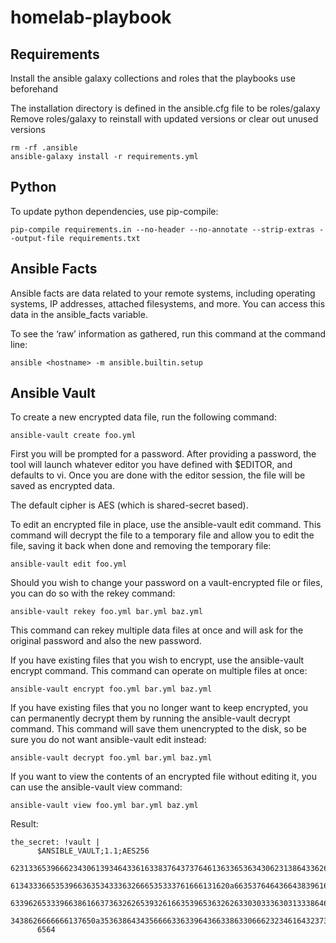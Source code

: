 # homelab-playbook

## Requirements
Install the ansible galaxy collections and roles that the playbooks use beforehand

The installation directory is defined in the ansible.cfg file to be roles/galaxy
Remove roles/galaxy to reinstall with updated versions or clear out unused versions
```
rm -rf .ansible
ansible-galaxy install -r requirements.yml
```

## Python
To update python dependencies, use pip-compile:
```
pip-compile requirements.in --no-header --no-annotate --strip-extras --output-file requirements.txt
```

## Ansible Facts
Ansible facts are data related to your remote systems, including operating systems, IP addresses, attached filesystems, and more. You can access this data in the ansible_facts variable.

To see the ‘raw’ information as gathered, run this command at the command line:
```
ansible <hostname> -m ansible.builtin.setup
```

## Ansible Vault
To create a new encrypted data file, run the following command:

```
ansible-vault create foo.yml
```

First you will be prompted for a password. After providing a password, the tool will launch whatever editor you have defined with $EDITOR, and defaults to vi. Once you are done with the editor session, the file will be saved as encrypted data.

The default cipher is AES (which is shared-secret based).

To edit an encrypted file in place, use the ansible-vault edit command. This command will decrypt the file to a temporary file and allow you to edit the file, saving it back when done and removing the temporary file:

```
ansible-vault edit foo.yml
```

Should you wish to change your password on a vault-encrypted file or files, you can do so with the rekey command:

```
ansible-vault rekey foo.yml bar.yml baz.yml
```

This command can rekey multiple data files at once and will ask for the original password and also the new password.

If you have existing files that you wish to encrypt, use the ansible-vault encrypt command. This command can operate on multiple files at once:

```
ansible-vault encrypt foo.yml bar.yml baz.yml
```

If you have existing files that you no longer want to keep encrypted, you can permanently decrypt them by running the ansible-vault decrypt command. This command will save them unencrypted to the disk, so be sure you do not want ansible-vault edit instead:

```
ansible-vault decrypt foo.yml bar.yml baz.yml
```

If you want to view the contents of an encrypted file without editing it, you can use the ansible-vault view command:

```
ansible-vault view foo.yml bar.yml baz.yml
```

Result:

```
the_secret: !vault |
      $ANSIBLE_VAULT;1.1;AES256
      62313365396662343061393464336163383764373764613633653634306231386433626436623361
      6134333665353966363534333632666535333761666131620a663537646436643839616531643561
      63396265333966386166373632626539326166353965363262633030333630313338646335303630
      3438626666666137650a353638643435666633633964366338633066623234616432373231333331
      6564
```
